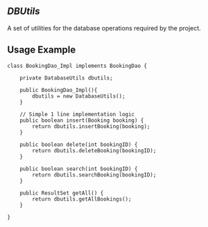*DBUtils*
---------

A set of utilities for the database operations required by the project.


Usage Example
-------------
    class BookingDao_Impl implements BookingDao {

        private DatabaseUtils dbutils;

        public BookingDao_Impl(){
            dbutils = new DatabaseUtils();
        }

        // Simple 1 line implementation logic
        public boolean insert(Booking booking) {
            return dbutils.insertBooking(booking);
        }

        public boolean delete(int bookingID) {
            return dbutils.deleteBooking(bookingID);
        }

        public boolean search(int bookingID) {
            return dbutils.searchBooking(bookingID);
        }

        public ResultSet getAll() {
            return dbutils.getAllBookings();
        }

    }
